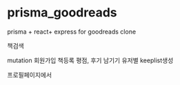 # prisma_goodreads
prisma + react+ express for goodreads clone

책검색

mutation
회원가입
책등록
평점, 후기 남기기
유저별 keeplist생성

프로필페이지에서 
